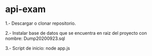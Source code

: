# api-exam
1.- Descargar o clonar repositorio.

2.- Instalar base de datos que se encuentra en raiz del proyecto con nombre: Dump20200923.sql

3.- Script de inicio: node app.js
